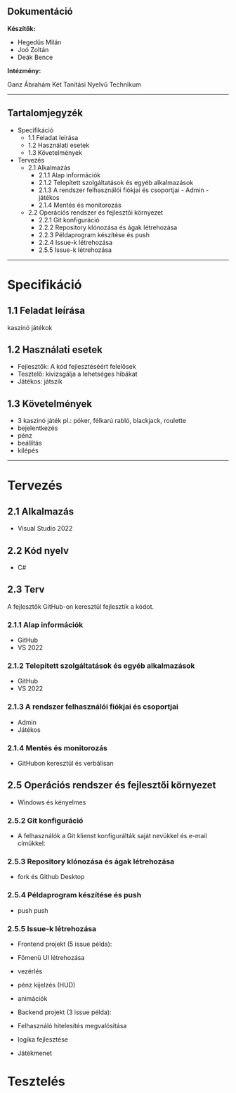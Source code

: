 ## Dokumentáció

**Készítők:**

- Hegedüs Milán
- Joó Zoltán
- Deák Bence

**Intézmény:**

Ganz Ábrahám Két Tanítási Nyelvű Technikum


---

## Tartalomjegyzék

- Specifikáció
  - 1.1 Feladat leírása
  - 1.2 Használati esetek
  - 1.3 Követelmények
- Tervezés
  - 2.1 Alkalmazás
    - 2.1.1 Alap információk
    - 2.1.2 Telepített szolgáltatások és egyéb alkalmazások
    - 2.1.3 A rendszer felhasználói fiókjai és csoportjai - Admin - játékos
    - 2.1.4 Mentés és monitorozás
  - 2.2 Operációs rendszer és fejlesztői környezet
    - 2.2.1 Git konfiguráció
    - 2.2.2 Repository klónozása és ágak létrehozása
    - 2.2.3 Példaprogram készítése és push
    - 2.2.4 Issue-k létrehozása
    - 2.5.5 Issue-k létrehozása

---

# Specifikáció

## 1.1 Feladat leírása

kaszinó játékok

## 1.2 Használati esetek

- Fejlesztők: A kód fejlesztéséért felelősek
- Tesztelő: kivizsgálja a lehetséges hibákat
- Játékos: játszik

## 1.3 Követelmények

- 3 kaszinó játék pl.: póker, félkarú rabló, blackjack, roulette
- bejelentkezés
- pénz
- beállítás
- kilépés

---

# Tervezés

## 2.1 Alkalmazás

- Visual Studio 2022

## 2.2 Kód nyelv

- C#

## 2.3 Terv

A fejlesztők GitHub-on keresztül fejlesztik a kódot.

### 2.1.1 Alap információk

- GitHub
- VS 2022

### 2.1.2 Telepített szolgáltatások és egyéb alkalmazások

- GitHub
- VS 2022

### 2.1.3 A rendszer felhasználói fiókjai és csoportjai

- Admin
- Játékos

### 2.1.4 Mentés és monitorozás

- GitHubon keresztül és verbálisan

## 2.5 Operációs rendszer és fejlesztői környezet

- Windows és kényelmes

### 2.5.2 Git konfiguráció

- A felhasználók a Git klienst konfigurálták saját nevükkel és e-mail címükkel:

### 2.5.3 Repository klónozása és ágak létrehozása

- fork és Github Desktop

### 2.5.4 Példaprogram készítése és push

- push push

### 2.5.5 Issue-k létrehozása

- Frontend projekt (5 issue példa):

- Főmenü UI létrehozása

- vezérlés

- pénz kijelzés (HUD)

- animációk

- Backend projekt (3 issue példa):

- Felhasználó hitelesítés megvalósítása

- logika fejlesztése

- Játékmenet

# Tesztelés
